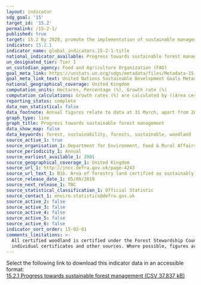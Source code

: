 ```yaml
---
layout: indicator
sdg_goal: '15'
target_id: '15.2'
permalink: /15-2-1/
published: true
target: 15.2 By 2020, promote the implementation of sustainable management of all types of forests, halt deforestation, restore degraded forests and substantially increase afforestation and reforestation globally
indicator: 15.2.1
indicator_name: global_indicators.15-2-1-title
national_indicator_available: Progress towards sustainable forest management
un_designated_tier: Tier I
un_custodian_agency: Food and Agriculture Organization (FAO)
goal_meta_link: https://unstats.un.org/sdgs/metadata/files/Metadata-15-02-01.pdf 
goal_meta_link_text: United Nations Sustainable Development Goals Metadata (PDF 756 KB)
national_geographical_coverage: United Kingdom
computation_units: Hectares, Percentage (%), Growth rate (%)
computation_calculations: Growth rates (%) are calculated by ((Area certified OR Total woodland Area in year n - Area certified OR Total woodland Area in year n-1) / Area certified OR Total woodland Area in year n-1) * 100
reporting_status: complete
data_non_statistical: false
data_footnote: Annual figures relate to data at 31 March, apart from 2001 (31 December) and 2002 (30 September).
graph_type: line
graph_title: Progress towards sustainable forest management
data_show_map: false
data_keywords: forest, sustainability, forests, sustainable, woodland
source_active_1: true
source_organisation_1: Department for Environment, Food & Rural Affairs (Defra)
source_periodicity_1: Annual
source_earliest_available_1: 2001
source_geographical_coverage_1: United Kingdom
source_url_1: http://jncc.defra.gov.uk/page-4243
source_url_text_1: B1b. Area of forestry land certified as sustainably managed
source_release_date_1: 05/09/2019
source_next_release_1: TBC
source_statistical_classification_1: Official Statistic 
source_contact_1: enviro.statistics@defra.gov.uk
source_active_2: false
source_active_3: false
source_active_4: false
source_active_5: false
source_active_6: false
indicator_sort_order: 15-02-01
comments_limitations: >-
  All certified woodland is certified under the Forest Stewardship Council (FSC) scheme. Some of these woodlands are also certified under the Programme for the Endorsement of Forest Certification (PEFC) scheme. The estimates are based on UK data published by FSC, supplemented by data from
  individual certificates and other sources. Where possible, figures are for the woodland area certified, rather than the land area certified.  Data follows the UN specification for this indicator. This indicator has not been identified in collaboration with topic experts.
---
```

Select the following link to download this indicator data in an accessible format:<br>[15.2.1 Progress towards sustainable forest management (CSV 37.837 kB)](https://sustainabledevelopment-uk.github.io/sdg-data/data/15-2-1.csv)